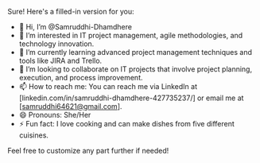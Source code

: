 Sure! Here's a filled-in version for you:

- 👋 Hi, I’m @Samruddhi-Dhamdhere
- 👀 I’m interested in IT project management, agile methodologies, and technology innovation.
- 🌱 I’m currently learning advanced project management techniques and tools like JIRA and Trello.
- 💞️ I’m looking to collaborate on IT projects that involve project planning, execution, and process improvement.
- 📫 How to reach me: You can reach me via LinkedIn at [linkedin.com/in/samruddhi-dhamdhere-427735237/] or email me at [samruddhi64621@gmail.com].
- 😄 Pronouns: She/Her
- ⚡ Fun fact:  I love cooking and can make dishes from five different cuisines.


Feel free to customize any part further if needed!

<!---
Samruddhi-Dhamdhere/Samruddhi-Dhamdhere is a ✨ special ✨ repository because its `README.md` (this file) appears on your GitHub profile.
You can click the Preview link to take a look at your changes.
--->
